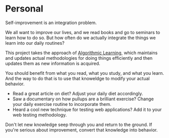 Personal
========

Self-improvement is an integration problem. 

We all want to improve our lives, and we read books and go to seminars to learn how to do so. But how often do we actually integrate the things we learn into our daily routines? 

This project takes the approach of [Algorithmic Learning](https://danielmiessler.com/blog/algorithmic-learning/), which maintains and updates actual methodologies for doing things efficiently and then updates them as new information is acquired.

You should benefit from what you read, what you study, and what you learn. And the way to do that is to use that knoweldge to modify your actual behavior.

- Read a great article on diet? Adjust your daily diet accordingly.
- Saw a documentary on how pullups are a brilliant exercise? Change your daily exercise routine to incorporate them.
- Heard a cool new technique for testing web applications? Add it to your web testing methodology.

Don't let new knowledge seep through you and return to the ground. If you're serious about improvement, convert that knowledge into behavior. 
